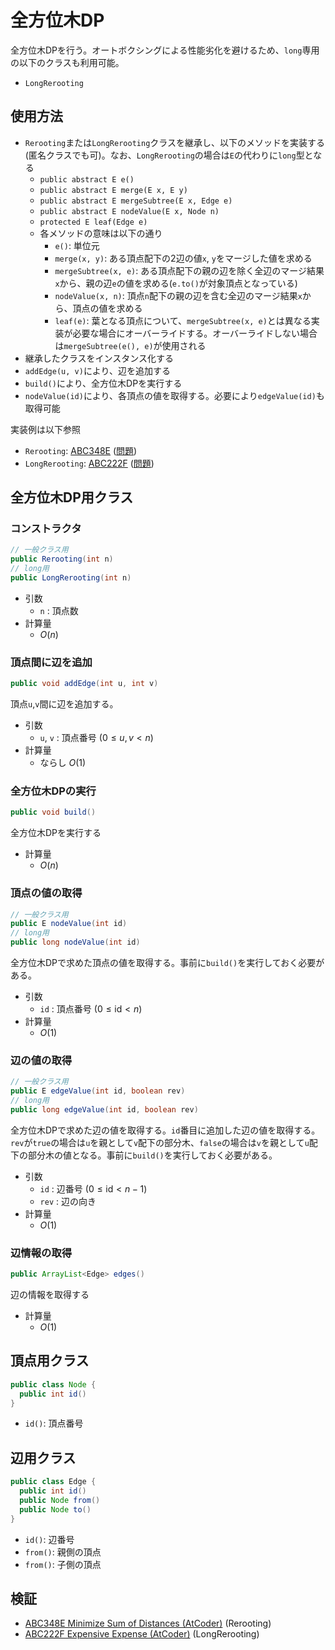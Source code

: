 # 全方位木DP
全方位木DPを行う。オートボクシングによる性能劣化を避けるため、`long`専用の以下のクラスも利用可能。
- `LongRerooting`

## 使用方法
- `Rerooting`または`LongRerooting`クラスを継承し、以下のメソッドを実装する(匿名クラスでも可)。なお、`LongRerooting`の場合は`E`の代わりに`long`型となる
  - `public abstract E e()`
  - `public abstract E merge(E x, E y)`
  - `public abstract E mergeSubtree(E x, Edge e)`
  - `public abstract E nodeValue(E x, Node n)`
  - `protected E leaf(Edge e)`
  - 各メソッドの意味は以下の通り
    - `e()`: 単位元
    - `merge(x, y)`: ある頂点配下の2辺の値`x`, `y`をマージした値を求める
    - `mergeSubtree(x, e)`: ある頂点配下の親の辺を除く全辺のマージ結果`x`から、親の辺`e`の値を求める(`e.to()`が対象頂点となっている)
    - `nodeValue(x, n)`: 頂点`n`配下の親の辺を含む全辺のマージ結果`x`から、頂点の値を求める
    - `leaf(e)`: 葉となる頂点について、`mergeSubtree(x, e)`とは異なる実装が必要な場合にオーバーライドする。オーバーライドしない場合は`mergeSubtree(e(), e)`が使用される
- 継承したクラスをインスタンス化する
- `addEdge(u, v)`により、辺を追加する
- `build()`により、全方位木DPを実行する
- `nodeValue(id)`により、各頂点の値を取得する。必要により`edgeValue(id)`も取得可能

実装例は以下参照
  - `Rerooting`: [ABC348E](https://github.com/lavox/procon-library/blob/main/test/manual/atcoder/abc348_e/src/Main.java) ([問題](https://atcoder.jp/contests/abc348/tasks/abc348_e))
  - `LongRerooting`: [ABC222F](https://github.com/lavox/procon-library/blob/main/test/manual/atcoder/abc222_f/src/Main.java) ([問題](https://atcoder.jp/contests/abc222/tasks/abc222_f))

## 全方位木DP用クラス
### コンストラクタ
```java
// 一般クラス用
public Rerooting(int n)
// long用
public LongRerooting(int n)
```
- 引数
  - `n` : 頂点数
- 計算量
  - $O(n)$

### 頂点間に辺を追加
```java
public void addEdge(int u, int v)
```
頂点`u`,`v`間に辺を追加する。
- 引数
  - `u`, `v` : 頂点番号 $(0 \le u, v \lt n)$
- 計算量
  - ならし $O(1)$

### 全方位木DPの実行
```java
public void build()
```
全方位木DPを実行する
- 計算量
  - $O(n)$

### 頂点の値の取得
```java
// 一般クラス用
public E nodeValue(int id)
// long用
public long nodeValue(int id)
```
全方位木DPで求めた頂点の値を取得する。事前に`build()`を実行しておく必要がある。
- 引数
  - `id` : 頂点番号 $(0 \le \mathrm{id} \lt n)$
- 計算量
  - $O(1)$

### 辺の値の取得
```java
// 一般クラス用
public E edgeValue(int id, boolean rev)
// long用
public long edgeValue(int id, boolean rev)
```
全方位木DPで求めた辺の値を取得する。`id`番目に追加した辺の値を取得する。`rev`が`true`の場合は`u`を親として`v`配下の部分木、`false`の場合は`v`を親として`u`配下の部分木の値となる。事前に`build()`を実行しておく必要がある。
- 引数
  - `id` : 辺番号 $(0 \le \mathrm{id} \lt n-1)$
  - `rev` : 辺の向き
- 計算量
  - $O(1)$

### 辺情報の取得
```java
public ArrayList<Edge> edges()
```
辺の情報を取得する
- 計算量
  - $O(1)$

## 頂点用クラス
```java
public class Node {
  public int id()
}
```
- `id()`: 頂点番号

## 辺用クラス
```java
public class Edge {
  public int id()
  public Node from()
  public Node to()
}
```
- `id()`: 辺番号
- `from()`: 親側の頂点
- `from()`: 子側の頂点

## 検証
- [ABC348E Minimize Sum of Distances (AtCoder)](https://atcoder.jp/contests/abc348/submissions/67996655) (Rerooting)
- [ABC222F Expensive Expense (AtCoder)](https://atcoder.jp/contests/abc222/submissions/67994485) (LongRerooting)
